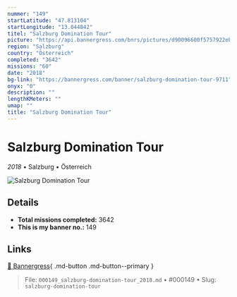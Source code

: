 ```yaml
---
nummer: "149"
startLatitude: "47.813104"
startLongitude: "13.044842"
titel: "Salzburg Domination Tour"
picture: "https://api.bannergress.com/bnrs/pictures/d90096600f5757922eb05f93018cbd0e"
region: "Salzburg"
country: "Österreich"
completed: "3642"
missions: "60"
date: "2018"
bg-link: "https://bannergress.com/banner/salzburg-domination-tour-9711"
onyx: "0"
description: ""
lengthKMeters: ""
umap: ""
title: "Salzburg Domination Tour"
---
```

# Salzburg Domination Tour

*2018* • Salzburg • Österreich

![Salzburg Domination Tour](https://api.bannergress.com/bnrs/pictures/d90096600f5757922eb05f93018cbd0e)

## Details


- **Total missions completed:** 3642
- **This is my banner no.:** 149




## Links
[🔗 Bannergress](https://bannergress.com/banner/salzburg-domination-tour-9711){ .md-button .md-button--primary }



> File: `000149_salzburg-domination-tour_2018.md` • #000149 • Slug: `salzburg-domination-tour`
